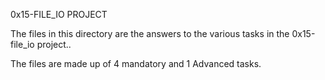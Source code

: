 0x15-FILE_IO PROJECT

The files in this directory are the answers to the various tasks in the 0x15-file_io project..

The files are made up of 4 mandatory and 1 Advanced tasks.
